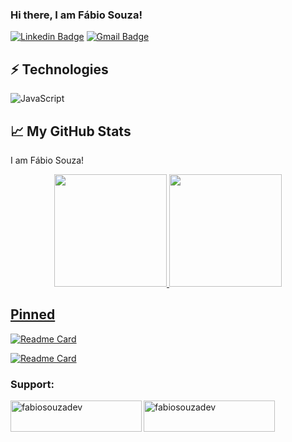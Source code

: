 ### Hi there, I am Fábio Souza!

[![Linkedin Badge](https://img.shields.io/badge/-fabiosouzadev-blue?style=flat-square&logo=Linkedin&logoColor=white&link=https://www.linkedin.com/in/fabiosouzadev/)](https://www.linkedin.com/in/fabiosouzadev/)
[![Gmail Badge](https://img.shields.io/badge/-fabiovanderlei.developer@gmail.com-c14438?style=flat-square&logo=Gmail&logoColor=white&link=mailto:fabiovanderlei.developer@gmail.com)](mailto:fabiovanderlei.developer@gmail.com)

## ⚡ Technologies

![JavaScript](https://img.shields.io/badge/-JavaScript-black?style=flat-square&logo=javascript)


## &#x1f4c8; My GitHub Stats

I am Fábio Souza!

<div align="center">
  <a href="https://github.com/rafaballerini">
  <img height="180em" src="[https://github-readme-stats.vercel.app/api?username=rafaballerini](https://github-readme-stats.vercel.app/api/top-langs/?username=fabiosouzadev)&show_icons=true&theme=dracula&include_all_commits=true&count_private=true"/>
  <img height="180em" src="[https://github-readme-stats.vercel.app/api/top-langs/?username=rafaballerini](https://github-readme-stats.vercel.app/api?username=fabiosouzadev)&layout=compact&langs_count=7&theme=dracula"/>
</div>


## Pinned

[![Readme Card](https://github-readme-stats.vercel.app/api/pin/?username=fabiosouzadev&repo=react-todo-list-using-clean-architecture&show_icons=true&theme=tokyonight)](https://github.com/fabiosouzadev/react-todo-list-using-clean-architecture)

[![Readme Card](https://github-readme-stats.vercel.app/api/pin/?username=fabiosouzadev&repo=dotfiles&show_icons=true&theme=tokyonight)](https://github.com/fabiosouzadev/dotfiles)

### Support:
<p><a href="https://www.buymeacoffee.com/fabiosouzadev"> <img align="left" src="https://cdn.buymeacoffee.com/buttons/v2/default-yellow.png" height="50" width="210" alt="fabiosouzadev" /></a><a href="https://ko-fi.com/fabiosouzadev"> <img align="left" src="https://cdn.ko-fi.com/cdn/kofi3.png?v=3" height="50" width="210" alt="fabiosouzadev" /></a></p><br><br>


<!--
**fabiosouzadev/fabiosouzadev** is a ✨ _special_ ✨ repository because its `README.md` (this file) appears on your GitHub profile.

Here are some ideas to get you started:

- 🔭 I’m currently working on ...
- 🌱 I’m currently learning ...
- 👯 I’m looking to collaborate on ...
- 🤔 I’m looking for help with ...
- 💬 Ask me about ...
- 📫 How to reach me: ...
- 😄 Pronouns: ...
- ⚡ Fun fact: ...
-->
